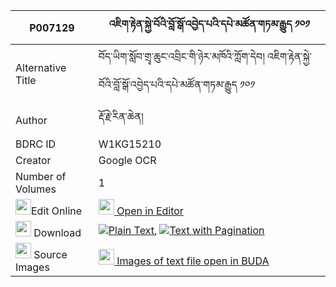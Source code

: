 |P007129|འཇིག་རྟེན་སྐྱེ་བོའི་བློ་སྒོ་འབྱེད་པའི་དཔེ་མཚོན་གཏམ་རྒྱུད ༡༠༡ 
| --- | --- 
|Alternative Title |བོད་ཡིག་སློབ་གྲྭ་ཆུང་འབྲིང་གི་ཉེར་མཁོའི་ཀློག་དེབ། འཇིག་རྟེན་སྐྱེ་བོའི་བློ་སྒོ་འབྱེད་པའི་དཔེ་མཚོན་གཏམ་རྒྱུད ༡༠༡
|Author| རྡོ་རྗེ་རིན་ཆེན།
|BDRC ID | W1KG15210
|Creator | Google OCR
|Number of Volumes| 1
|<img width="25" src="https://img.icons8.com/color/25/000000/edit-property.png">Edit Online| [<img width="25" src="https://avatars.githubusercontent.com/u/45091458?s=200&v=4"> Open in Editor](http://editor.openpecha.org/P007129)
|<img width="25" src="https://img.icons8.com/fluent/48/000000/download-2.png"/>  Download | [![](https://img.icons8.com/color/20/000000/txt.png)Plain Text](https://github.com/Openpecha/P007129/releases/download/v1/jikten_kyewo_i_logo_jepa_i_pe__plain_P007129.zip), [![](https://img.icons8.com/color/20/000000/txt.png)Text with Pagination](https://github.com/Openpecha/P007129/releases/download/v1/jikten_kyewo_i_logo_jepa_i_pe__pages_P007129.zip)
|<img width="25" src="https://img.icons8.com/plasticine/100/000000/pictures-folder.png"/>  Source Images | [<img width="25" src="https://library.bdrc.io/icons/BUDA-small.svg"> Images of text file open in BUDA](https://library.bdrc.io/show/bdr:W1KG15210)